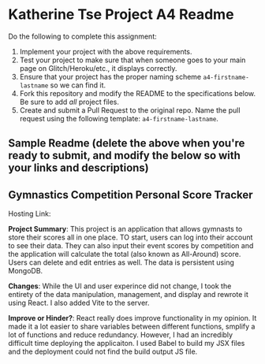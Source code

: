 Katherine Tse Project A4 Readme
===

Do the following to complete this assignment:

1. Implement your project with the above requirements.
3. Test your project to make sure that when someone goes to your main page on Glitch/Heroku/etc., it displays correctly.
4. Ensure that your project has the proper naming scheme `a4-firstname-lastname` so we can find it.
5. Fork this repository and modify the README to the specifications below. Be sure to add *all* project files.
6. Create and submit a Pull Request to the original repo. Name the pull request using the following template: `a4-firstname-lastname`.

Sample Readme (delete the above when you're ready to submit, and modify the below so with your links and descriptions)
---

## Gymnastics Competition Personal Score Tracker

Hosting Link: 

**Project Summary**: This project is an application that allows gymnasts to store their scores all in one place. TO start, users can log into their account to see their data. They can also input their event scores by competition and the application will calculate the total (also known as All-Around) score. Users can delete and edit entries as well. The data is persistent using MongoDB. 

**Changes**: While the UI and user experince did not change, I took the entirety of the data manipulation, management, and display and rewrote it using React. I also added Vite to the server. 

**Improve or Hinder?**: React really does improve functionality in my opinion. It made it a lot easier to share variables between different functions, smplify a lot of functions and reduce redundancy. However, I had an incredibly difficult time deploying the applicaiton. I used Babel to build my JSX files and the deployment could not find the build output JS file. 
